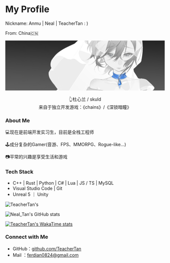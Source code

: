# My Profile

Nickname: Anmu | Neal | TeacherTan : )

From: China🇨🇳

![skuld(2240x703)](https://github.com/TeacherTan/TeacherTan/blob/5c3e43bd3da6d50baeca690d0f4cd0f69c864718/img/skuld(2240x703).png)
<p style="text-align: center; margin: 0px; padding: 0px">👆杜心兰 / skuld</p>
<p style="text-align: center; margin: 0px; padding: 0px">来自于独立开发游戏：《chains》/《深锁暗瞳》</p>

### About Me

💻现在是前端开发实习生，目前是全栈工程师

🕹️成分复杂的Gamer(音游、FPS、MMORPG、Rogue-like...)

📷平常的兴趣是享受生活和游戏

### Tech Stack

- C++ | Rust | Python | C# | Lua | JS / TS | MySQL
- Visual Studio Code | Git
- Unreal 5 ｜ Unity

![TeacherTan's ](https://github-profile-trophy.vercel.app/?username=TeacherTan&theme=flat&row=2)

![Neal_Tan's GitHub stats](https://github-readme-stats.vercel.app/api?username=TeacherTan&count_private=true&show_icons=true&theme=transparent)

[![TeacherTan's WakaTime stats](https://github-readme-stats.vercel.app/api/wakatime?username=TeacherTan)](https://github.com/TeacherTan/github-readme-stats)

### Connect with Me

- GitHub：[github.com/TeacherTan](https://github.com/TeacherTan)
- Mail ：[ferdian0824@gmail.com](mailto:ferdian0824@gmail.com)
